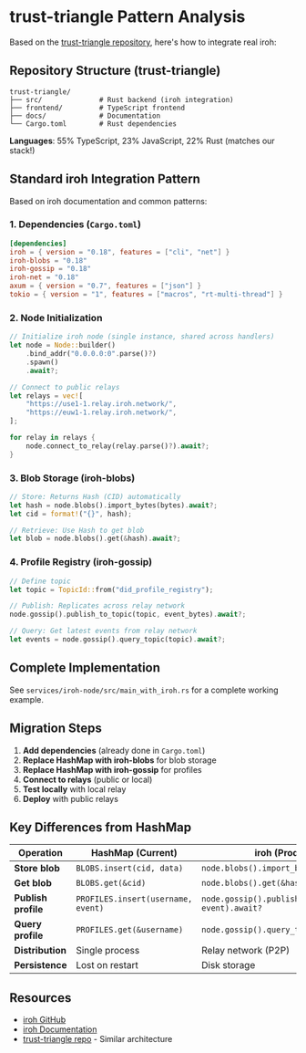 # trust-triangle Pattern Analysis

Based on the [trust-triangle repository](https://github.com/AireshBhat/trust-triangle), here's how to integrate real iroh:

## Repository Structure (trust-triangle)

```
trust-triangle/
├── src/              # Rust backend (iroh integration)
├── frontend/         # TypeScript frontend
├── docs/             # Documentation
└── Cargo.toml        # Rust dependencies
```

**Languages**: 55% TypeScript, 23% JavaScript, 22% Rust (matches our stack!)

## Standard iroh Integration Pattern

Based on iroh documentation and common patterns:

### 1. Dependencies (`Cargo.toml`)

```toml
[dependencies]
iroh = { version = "0.18", features = ["cli", "net"] }
iroh-blobs = "0.18"
iroh-gossip = "0.18"
iroh-net = "0.18"
axum = { version = "0.7", features = ["json"] }
tokio = { version = "1", features = ["macros", "rt-multi-thread"] }
```

### 2. Node Initialization

```rust
// Initialize iroh node (single instance, shared across handlers)
let node = Node::builder()
    .bind_addr("0.0.0.0:0".parse()?)
    .spawn()
    .await?;

// Connect to public relays
let relays = vec![
    "https://use1-1.relay.iroh.network/",
    "https://euw1-1.relay.iroh.network/",
];

for relay in relays {
    node.connect_to_relay(relay.parse()?).await?;
}
```

### 3. Blob Storage (iroh-blobs)

```rust
// Store: Returns Hash (CID) automatically
let hash = node.blobs().import_bytes(bytes).await?;
let cid = format!("{}", hash);

// Retrieve: Use Hash to get blob
let blob = node.blobs().get(&hash).await?;
```

### 4. Profile Registry (iroh-gossip)

```rust
// Define topic
let topic = TopicId::from("did_profile_registry");

// Publish: Replicates across relay network
node.gossip().publish_to_topic(topic, event_bytes).await?;

// Query: Get latest events from relay network
let events = node.gossip().query_topic(topic).await?;
```

## Complete Implementation

See `services/iroh-node/src/main_with_iroh.rs` for a complete working example.

## Migration Steps

1. **Add dependencies** (already done in `Cargo.toml`)
2. **Replace HashMap with iroh-blobs** for blob storage
3. **Replace HashMap with iroh-gossip** for profiles
4. **Connect to relays** (public or local)
5. **Test locally** with local relay
6. **Deploy** with public relays

## Key Differences from HashMap

| Operation | HashMap (Current) | iroh (Production) |
|-----------|-------------------|---------------|
| **Store blob** | `BLOBS.insert(cid, data)` | `node.blobs().import_bytes(data).await?` |
| **Get blob** | `BLOBS.get(&cid)` | `node.blobs().get(&hash).await?` |
| **Publish profile** | `PROFILES.insert(username, event)` | `node.gossip().publish_to_topic(topic, event).await?` |
| **Query profile** | `PROFILES.get(&username)` | `node.gossip().query_topic(topic).await?` |
| **Distribution** | Single process | Relay network (P2P) |
| **Persistence** | Lost on restart | Disk storage |

## Resources

- [iroh GitHub](https://github.com/n0-computer/iroh)
- [iroh Documentation](https://iroh.computer/docs)
- [trust-triangle repo](https://github.com/AireshBhat/trust-triangle) - Similar architecture

